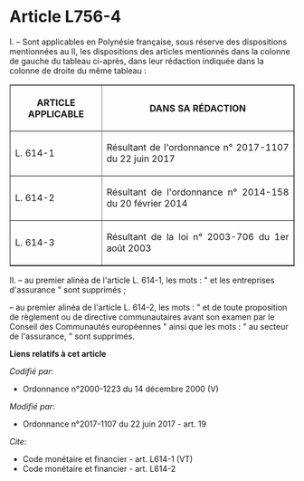 # Article L756-4

I. – Sont applicables en Polynésie française, sous réserve des dispositions mentionnées au II, les dispositions des articles
mentionnés dans la colonne de gauche du tableau ci-après, dans leur rédaction indiquée dans la colonne de droite du même
tableau : 

<table border="1">
  <tbody>
    <tr>
      <th>

ARTICLE APPLICABLE </th>
      <th>

DANS SA RÉDACTION </th>
    </tr>
    <tr>
      <td align="justify">

L. 614-1 </td>
      <td align="justify">

Résultant de l'ordonnance n° 2017-1107 du 22 juin 2017 </td>
    </tr>
    <tr>
      <td align="justify">

L. 614-2 </td>
      <td align="justify">

Résultant de l'ordonnance n° 2014-158 du 20 février 2014 </td>
    </tr>
    <tr>
      <td align="justify">

L. 614-3 </td>
      <td align="justify">

Résultant de la loi n° 2003-706 du 1er août 2003 </td>
    </tr>
  </tbody>
</table>

II. – au premier alinéa de l'article L. 614-1, les mots : " et les entreprises d'assurance " sont supprimés ; 

– au premier alinéa de l'article L. 614-2, les mots : " et de toute proposition de règlement ou de directive communautaires
avant son examen par le Conseil des Communautés européennes " ainsi que les mots : " au secteur de l'assurance, " sont
supprimés.

**Liens relatifs à cet article**

_Codifié par_:

  - Ordonnance n°2000-1223 du 14 décembre 2000 (V)

_Modifié par_:

  - Ordonnance n°2017-1107 du 22 juin 2017 - art. 19

_Cite_:

  - Code monétaire et financier - art. L614-1 (VT)
  - Code monétaire et financier - art. L614-2
